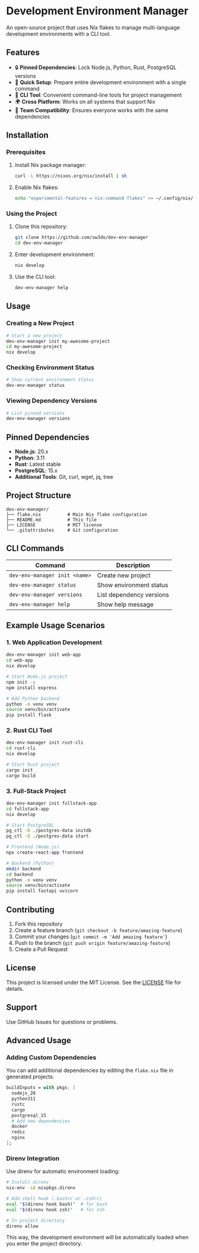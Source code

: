 # Development Environment Manager

An open-source project that uses Nix flakes to manage multi-language development environments with a CLI tool.

## Features

- 🔒 **Pinned Dependencies**: Lock Node.js, Python, Rust, PostgreSQL versions
- 🚀 **Quick Setup**: Prepare entire development environment with a single command
- 🔧 **CLI Tool**: Convenient command-line tools for project management
- 🌍 **Cross Platform**: Works on all systems that support Nix
- 👥 **Team Compatibility**: Ensures everyone works with the same dependencies

## Installation

### Prerequisites

1. Install Nix package manager:
   ```bash
   curl -L https://nixos.org/nix/install | sh
   ```

2. Enable Nix flakes:
   ```bash
   echo "experimental-features = nix-command flakes" >> ~/.config/nix/nix.conf
   ```

### Using the Project

1. Clone this repository:
   ```bash
   git clone https://github.com/sw3do/dev-env-manager
   cd dev-env-manager
   ```

2. Enter development environment:
   ```bash
   nix develop
   ```

3. Use the CLI tool:
   ```bash
   dev-env-manager help
   ```

## Usage

### Creating a New Project

```bash
# Start a new project
dev-env-manager init my-awesome-project
cd my-awesome-project
nix develop
```

### Checking Environment Status

```bash
# Show current environment status
dev-env-manager status
```

### Viewing Dependency Versions

```bash
# List pinned versions
dev-env-manager versions
```

## Pinned Dependencies

- **Node.js**: 20.x
- **Python**: 3.11
- **Rust**: Latest stable
- **PostgreSQL**: 15.x
- **Additional Tools**: Git, curl, wget, jq, tree

## Project Structure

```
dev-env-manager/
├── flake.nix          # Main Nix flake configuration
├── README.md          # This file
├── LICENSE            # MIT license
└── .gitattributes     # Git configuration
```

## CLI Commands

| Command | Description |
|---------|-------------|
| `dev-env-manager init <name>` | Create new project |
| `dev-env-manager status` | Show environment status |
| `dev-env-manager versions` | List dependency versions |
| `dev-env-manager help` | Show help message |

## Example Usage Scenarios

### 1. Web Application Development

```bash
dev-env-manager init web-app
cd web-app
nix develop

# Start Node.js project
npm init -y
npm install express

# Add Python backend
python -m venv venv
source venv/bin/activate
pip install flask
```

### 2. Rust CLI Tool

```bash
dev-env-manager init rust-cli
cd rust-cli
nix develop

# Start Rust project
cargo init
cargo build
```

### 3. Full-Stack Project

```bash
dev-env-manager init fullstack-app
cd fullstack-app
nix develop

# Start PostgreSQL
pg_ctl -D ./postgres-data initdb
pg_ctl -D ./postgres-data start

# Frontend (Node.js)
npx create-react-app frontend

# Backend (Python)
mkdir backend
cd backend
python -m venv venv
source venv/bin/activate
pip install fastapi uvicorn
```

## Contributing

1. Fork this repository
2. Create a feature branch (`git checkout -b feature/amazing-feature`)
3. Commit your changes (`git commit -m 'Add amazing feature'`)
4. Push to the branch (`git push origin feature/amazing-feature`)
5. Create a Pull Request

## License

This project is licensed under the MIT License. See the [LICENSE](LICENSE) file for details.

## Support

Use GitHub Issues for questions or problems.

## Advanced Usage

### Adding Custom Dependencies

You can add additional dependencies by editing the `flake.nix` file in generated projects:

```nix
buildInputs = with pkgs; [
  nodejs_20
  python311
  rustc
  cargo
  postgresql_15
  # Add new dependencies
  docker
  redis
  nginx
];
```

### Direnv Integration

Use direnv for automatic environment loading:

```bash
# Install direnv
nix-env -iA nixpkgs.direnv

# Add shell hook (.bashrc or .zshrc)
eval "$(direnv hook bash)"  # for bash
eval "$(direnv hook zsh)"   # for zsh

# In project directory
direnv allow
```

This way, the development environment will be automatically loaded when you enter the project directory.